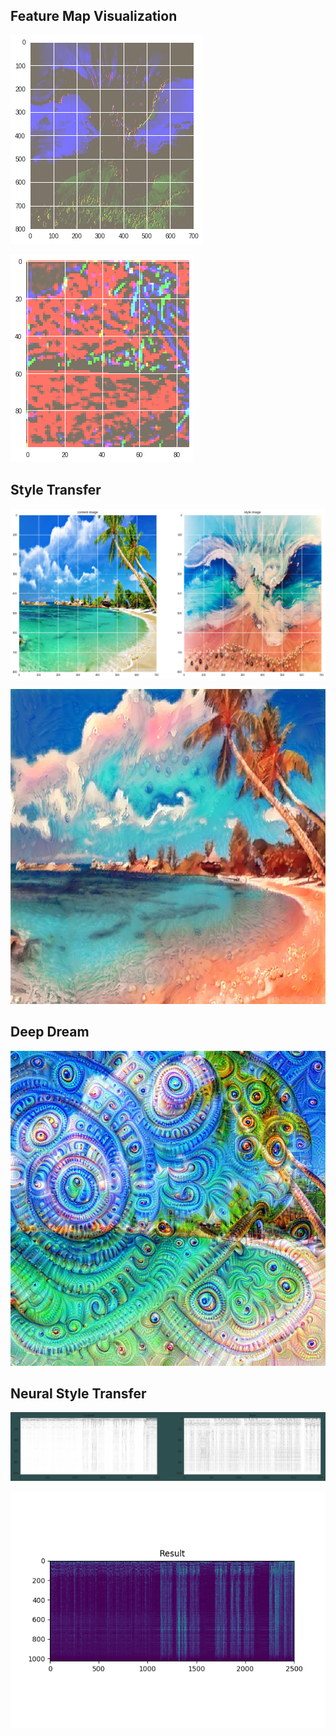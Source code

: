 ##  Feature Map Visualization

![](featuremap1.png)

![](featuremap2.png)

## Style Transfer

![](style.png)

![](outputimage/finalResult.jpg)

## Deep Dream

![](outputimage/deepDream.png)

## Neural Style Transfer

![](audio.png)

![](audioOutput.png)

